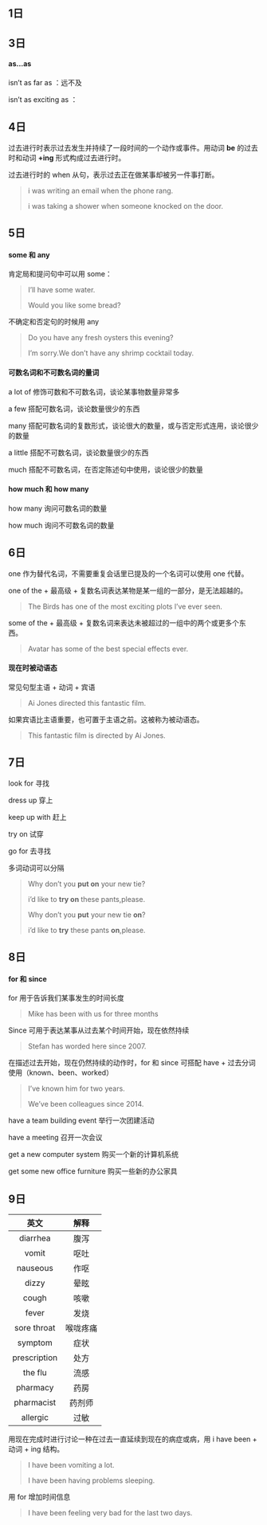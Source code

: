 ## 1日



## 3日

#### as...as

isn’t as far as ：远不及

isn’t as exciting as ：

## 4日

过去进行时表示过去发生并持续了一段时间的一个动作或事件。用动词 **be** 的过去时和动词 **+ing** 形式构成过去进行时。

过去进行时的 when 从句，表示过去正在做某事却被另一件事打断。

>i was writing an email when  the phone rang.
>
>i was taking a shower when someone knocked on the door.

## 5日

#### some 和 any

肯定局和提问句中可以用 some：

> I’ll have some water.
>
> Would you like some bread?

不确定和否定句的时候用 any

> Do you have any fresh oysters this evening?
>
> I’m sorry.We don’t have any shrimp cocktail today.

#### 可数名词和不可数名词的量词

a lot of 修饰可数和不可数名词，谈论某事物数量非常多

a few 搭配可数名词，谈论数量很少的东西

many 搭配可数名词的复数形式，谈论很大的数量，或与否定形式连用，谈论很少的数量

a little 搭配不可数名词，谈论数量很少的东西

much 搭配不可数名词，在否定陈述句中使用，谈论很少的数量

#### how much 和 how many

how many 询问可数名词的数量

how much 询问不可数名词的数量

## 6日

one 作为替代名词，不需要重复会话里已提及的一个名词可以使用 one 代替。

one of the + 最高级 + 复数名词表达某物是某一组的一部分，是无法超越的。

> The Birds has one of the most exciting plots l’ve ever seen.

some of the + 最高级 + 复数名词来表达未被超过的一组中的两个或更多个东西。

> Avatar has some of the best special effects ever.

#### 现在时被动语态

常见句型主语 + 动词 + 宾语

> Ai Jones directed this fantastic film.

如果宾语比主语重要，也可置于主语之前。这被称为被动语态。

> This fantastic film is directed by Ai Jones.

## 7日

look for 寻找

dress up 穿上

keep up with 赶上

try on 试穿

go for 去寻找

多词动词可以分隔

> Why don’t you **put on** your new tie?
>
> i’d like to **try on** these pants,please.
>
> Why don’t you **put** your new tie **on**?
>
> i’d like to **try** these pants **on**,please.

## 8日

#### for 和 since

for 用于告诉我们某事发生的时间长度

> Mike has been with us for three months

Since 可用于表达某事从过去某个时间开始，现在依然持续

> Stefan has worded here since 2007.

在描述过去开始，现在仍然持续的动作时，for 和 since 可搭配 have + 过去分词使用（known、been、worked）

> I’ve known him for two years.
>
> We’ve been colleagues since 2014.

have a team building event 举行一次团建活动

have a meeting 召开一次会议

get a new computer system 购买一个新的计算机系统

get some new office furniture 购买一些新的办公家具

## 9日

|     英文     |   解释   |
| :----------: | :------: |
|   diarrhea   |   腹泻   |
|    vomit     |   呕吐   |
|   nauseous   |   作呕   |
|    dizzy     |   晕眩   |
|    cough     |   咳嗽   |
|    fever     |   发烧   |
| sore throat  | 喉咙疼痛 |
|   symptom    |   症状   |
| prescription |   处方   |
|   the flu    |   流感   |
|   pharmacy   |   药房   |
|  pharmacist  |  药剂师  |
|   allergic   |   过敏   |

用现在完成时进行讨论一种在过去一直延续到现在的病症或病，用 i have been + 动词 + ing 结构。

> I have been vomiting a lot.
>
> I have been having problems sleeping.

用 for 增加时间信息

> I have been feeling very bad for the last two days.